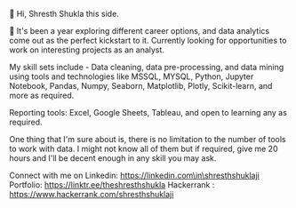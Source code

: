 👋 Hi, Shresth Shukla this side.

👀 It's been a year exploring different career options, and data analytics come out as the perfect kickstart to it. Currently looking for opportunities to work on interesting projects as an analyst.
  
My skill sets include - Data cleaning, data pre-processing, and data mining using tools and technologies like MSSQL, MYSQL, Python, Jupyter Notebook, Pandas, Numpy, Seaborn, Matplotlib, Plotly, Scikit-learn, and more as required.

Reporting tools: Excel, Google Sheets, Tableau, and open to learning any as required.

One thing that I'm sure about is, there is no limitation to the number of tools to work with data. I might not know all of them but if required, give me 20 hours and I'll be decent enough in any skill you may ask.


Connect with me on Linkedin: https://linkedin.com\in\shresthshuklaji
Portfolio: https://linktr.ee/theshresthshukla
Hackerrank :  https://www.hackerrank.com/shresthshuklaji
<!---
shuklaji28/shuklaji28 is a ✨ special ✨ repository because its `README.md` (this file) appears on your GitHub profile.
You can click the Preview link to take a look at your changes.
--->
